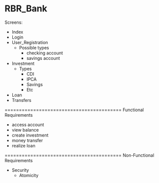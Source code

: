 # RBR_Bank

Screens: 
- Index
- Login
- User_Registration
  + Possible types
    * checking account
    * savings account
- Investment
  + Types
    * CDI
    * IPCA
    * Savings
    * Etc
- Loan
- Transfers

=========================================
Functional Requirements

- access account
- view balance
- create investment
- money transfer
- realize loan


=========================================
Non-Functional Requirements
- Security
  + Atomicity
